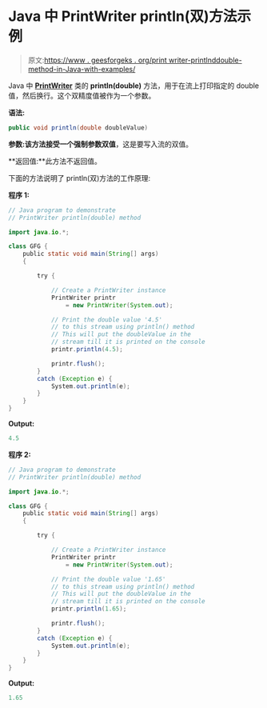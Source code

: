 # Java 中 PrintWriter println(双)方法示例

> 原文:[https://www . geesforgeks . org/print writer-printlnddouble-method-in-Java-with-examples/](https://www.geeksforgeeks.org/printwriter-printlndouble-method-in-java-with-examples/)

Java 中 **[PrintWriter](https://www.geeksforgeeks.org/java-io-printprintr-class-java-set-1/)** 类的 **println(double)** 方法，用于在流上打印指定的 double 值，然后换行。这个双精度值被作为一个参数。

**语法:**

```java
public void println(double doubleValue)
```

**参数:**该方法接受一个强制参数**双值**，这是要写入流的双值。

**返回值:**此方法不返回值。

下面的方法说明了 println(双)方法的工作原理:

**程序 1:**

```java
// Java program to demonstrate
// PrintWriter println(double) method

import java.io.*;

class GFG {
    public static void main(String[] args)
    {

        try {

            // Create a PrintWriter instance
            PrintWriter printr
                = new PrintWriter(System.out);

            // Print the double value '4.5'
            // to this stream using println() method
            // This will put the doubleValue in the
            // stream till it is printed on the console
            printr.println(4.5);

            printr.flush();
        }
        catch (Exception e) {
            System.out.println(e);
        }
    }
}
```

**Output:**

```java
4.5

```

**程序 2:**

```java
// Java program to demonstrate
// PrintWriter println(double) method

import java.io.*;

class GFG {
    public static void main(String[] args)
    {

        try {

            // Create a PrintWriter instance
            PrintWriter printr
                = new PrintWriter(System.out);

            // Print the double value '1.65'
            // to this stream using println() method
            // This will put the doubleValue in the
            // stream till it is printed on the console
            printr.println(1.65);

            printr.flush();
        }
        catch (Exception e) {
            System.out.println(e);
        }
    }
}
```

**Output:**

```java
1.65

```